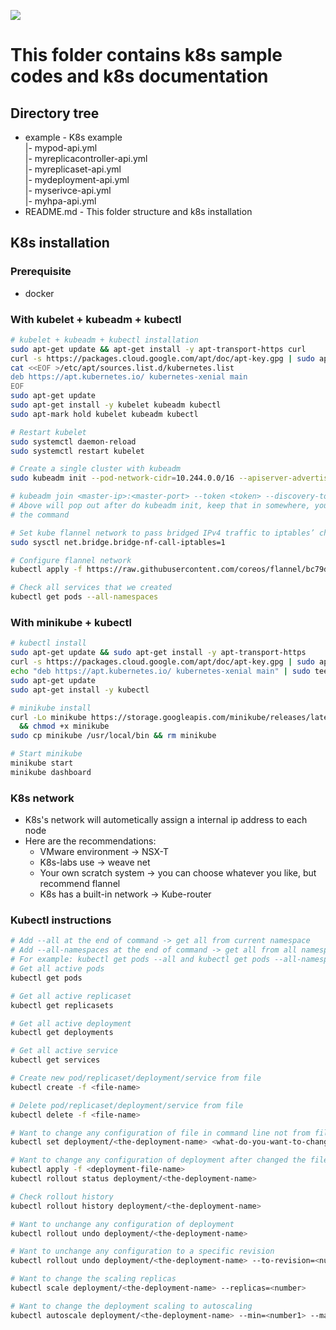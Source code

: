 ![](https://cdn-images-1.medium.com/max/1200/1*6NVMEmo0qDcQjpXcXI8dtg.png)
# This folder contains k8s sample codes and k8s documentation

## Directory tree
* example - K8s example<br>
  |- mypod-api.yml<br>
  |- myreplicacontroller-api.yml<br>
  |- myreplicaset-api.yml<br>
  |- mydeployment-api.yml<br>
  |- myserivce-api.yml<br>
  |- myhpa-api.yml
* README.md - This folder structure and k8s installation

## K8s installation

### Prerequisite
* docker

### With kubelet + kubeadm + kubectl
```sh
# kubelet + kubeadm + kubectl installation
sudo apt-get update && apt-get install -y apt-transport-https curl
curl -s https://packages.cloud.google.com/apt/doc/apt-key.gpg | sudo apt-key add -
cat <<EOF >/etc/apt/sources.list.d/kubernetes.list
deb https://apt.kubernetes.io/ kubernetes-xenial main
EOF
sudo apt-get update
sudo apt-get install -y kubelet kubeadm kubectl
sudo apt-mark hold kubelet kubeadm kubectl

# Restart kubelet
sudo systemctl daemon-reload
sudo systemctl restart kubelet

# Create a single cluster with kubeadm
sudo kubeadm init --pod-network-cidr=10.244.0.0/16 --apiserver-advertise-address=<ip-address>

# kubeadm join <master-ip>:<master-port> --token <token> --discovery-token-ca-cert-hash sha256:<hash>
# Above will pop out after do kubeadm init, keep that in somewhere, you can add other cluster with
# the command

# Set kube flannel network to pass bridged IPv4 traffic to iptables’ chains
sudo sysctl net.bridge.bridge-nf-call-iptables=1

# Configure flannel network
kubectl apply -f https://raw.githubusercontent.com/coreos/flannel/bc79dd1505b0c8681ece4de4c0d86c5cd2643275/Documentation/kube-flannel.yml

# Check all services that we created
kubectl get pods --all-namespaces
```

### With minikube + kubectl
```sh
# kubectl install
sudo apt-get update && sudo apt-get install -y apt-transport-https
curl -s https://packages.cloud.google.com/apt/doc/apt-key.gpg | sudo apt-key add -
echo "deb https://apt.kubernetes.io/ kubernetes-xenial main" | sudo tee -a /etc/apt/sources.list.d/kubernetes.list
sudo apt-get update
sudo apt-get install -y kubectl

# minikube install
curl -Lo minikube https://storage.googleapis.com/minikube/releases/latest/minikube-linux-amd64 \
  && chmod +x minikube
sudo cp minikube /usr/local/bin && rm minikube

# Start minikube
minikube start
minikube dashboard
```

### K8s network
* K8s's network will autometically assign a internal ip address to each node
* Here are the recommendations:
  * VMware environment -> NSX-T
  * K8s-labs use -> weave net
  * Your own scratch system -> you can choose whatever you like, but recommend flannel
  * K8s has a built-in network -> Kube-router

### Kubectl instructions
```sh
# Add --all at the end of command -> get all from current namespace
# Add --all-namespaces at the end of command -> get all from all namespaces
# For example: kubectl get pods --all and kubectl get pods --all-namespaces
# Get all active pods
kubectl get pods

# Get all active replicaset
kubectl get replicasets

# Get all active deployment
kubectl get deployments

# Get all active service
kubectl get services

# Create new pod/replicaset/deployment/service from file
kubectl create -f <file-name>

# Delete pod/replicaset/deployment/service from file
kubectl delete -f <file-name>

# Want to change any configuration of file in command line not from file
kubectl set deployment/<the-deployment-name> <what-do-you-want-to-change>

# Want to change any configuration of deployment after changed the file
kubectl apply -f <deployment-file-name>
kubectl rollout status deployment/<the-deployment-name>

# Check rollout history
kubectl rollout history deployment/<the-deployment-name>

# Want to unchange any configuration of deployment
kubectl rollout undo deployment/<the-deployment-name>

# Want to unchange any configuration to a specific revision
kubectl rollout undo deployment/<the-deployment-name> --to-revision=<number>

# Want to change the scaling replicas
kubectl scale deployment/<the-deployment-name> --replicas=<number>

# Want to change the deployment scaling to autoscaling
kubectl autoscale deployment/<the-deployment-name> --min=<number1> --max=<number2> --cpu-percent=<number3>
```
